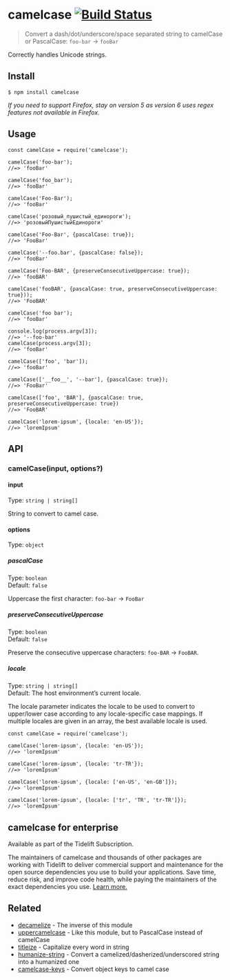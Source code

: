 camelcase [![Build Status](https://travis-ci.com/sindresorhus/camelcase.svg?branch=master)](https://travis-ci.com/sindresorhus/camelcase)
=========================================================================================================================================

> Convert a dash/dot/underscore/space separated string to camelCase or PascalCase: `foo-bar` → `fooBar`

Correctly handles Unicode strings.

Install
-------

    $ npm install camelcase

*If you need to support Firefox, stay on version 5 as version 6 uses regex features not available in Firefox.*

Usage
-----

    const camelCase = require('camelcase');

    camelCase('foo-bar');
    //=> 'fooBar'

    camelCase('foo_bar');
    //=> 'fooBar'

    camelCase('Foo-Bar');
    //=> 'fooBar'

    camelCase('розовый_пушистый_единороги');
    //=> 'розовыйПушистыйЕдинороги'

    camelCase('Foo-Bar', {pascalCase: true});
    //=> 'FooBar'

    camelCase('--foo.bar', {pascalCase: false});
    //=> 'fooBar'

    camelCase('Foo-BAR', {preserveConsecutiveUppercase: true});
    //=> 'fooBAR'

    camelCase('fooBAR', {pascalCase: true, preserveConsecutiveUppercase: true}));
    //=> 'FooBAR'

    camelCase('foo bar');
    //=> 'fooBar'

    console.log(process.argv[3]);
    //=> '--foo-bar'
    camelCase(process.argv[3]);
    //=> 'fooBar'

    camelCase(['foo', 'bar']);
    //=> 'fooBar'

    camelCase(['__foo__', '--bar'], {pascalCase: true});
    //=> 'FooBar'

    camelCase(['foo', 'BAR'], {pascalCase: true, preserveConsecutiveUppercase: true})
    //=> 'FooBAR'

    camelCase('lorem-ipsum', {locale: 'en-US'});
    //=> 'loremIpsum'

API
---

### camelCase(input, options?)

#### input

Type: `string | string[]`

String to convert to camel case.

#### options

Type: `object`

##### pascalCase

Type: `boolean`  
Default: `false`

Uppercase the first character: `foo-bar` → `FooBar`

##### preserveConsecutiveUppercase

Type: `boolean`  
Default: `false`

Preserve the consecutive uppercase characters: `foo-BAR` → `FooBAR`.

##### locale

Type: `string | string[]`  
Default: The host environment’s current locale.

The locale parameter indicates the locale to be used to convert to upper/lower case according to any locale-specific case mappings. If multiple locales are given in an array, the best available locale is used.

    const camelCase = require('camelcase');

    camelCase('lorem-ipsum', {locale: 'en-US'});
    //=> 'loremIpsum'

    camelCase('lorem-ipsum', {locale: 'tr-TR'});
    //=> 'loremİpsum'

    camelCase('lorem-ipsum', {locale: ['en-US', 'en-GB']});
    //=> 'loremIpsum'

    camelCase('lorem-ipsum', {locale: ['tr', 'TR', 'tr-TR']});
    //=> 'loremİpsum'

camelcase for enterprise
------------------------

Available as part of the Tidelift Subscription.

The maintainers of camelcase and thousands of other packages are working with Tidelift to deliver commercial support and maintenance for the open source dependencies you use to build your applications. Save time, reduce risk, and improve code health, while paying the maintainers of the exact dependencies you use. [Learn more.](https://tidelift.com/subscription/pkg/npm-camelcase?utm_source=npm-camelcase&utm_medium=referral&utm_campaign=enterprise&utm_term=repo)

Related
-------

-   [decamelize](https://github.com/sindresorhus/decamelize) - The inverse of this module
-   [uppercamelcase](https://github.com/SamVerschueren/uppercamelcase) - Like this module, but to PascalCase instead of camelCase
-   [titleize](https://github.com/sindresorhus/titleize) - Capitalize every word in string
-   [humanize-string](https://github.com/sindresorhus/humanize-string) - Convert a camelized/dasherized/underscored string into a humanized one
-   [camelcase-keys](https://github.com/sindresorhus/camelcase-keys) - Convert object keys to camel case
